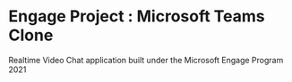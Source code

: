 # Engage Project : Microsoft Teams Clone
Realtime Video Chat application built under the Microsoft Engage Program 2021
